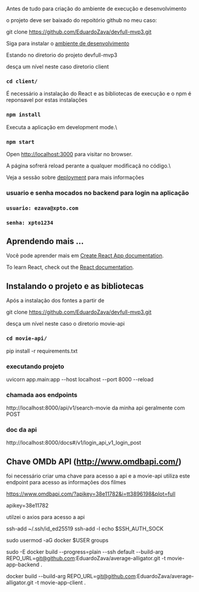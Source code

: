 Antes de tudo para criação do ambiente de execução e desenvolvimento

o projeto deve ser baixado do repoitório github no meu caso:

git clone https://github.com/EduardoZava/devfull-mvp3.git

Siga para instalar o [ambiente de desenvolvimento](https://kinsta.com/pt/base-de-conhecimento/react-no-windows-macos-e-linux/)

Estando no diretorio do projeto devfull-mvp3

desça um nível neste caso diretorio client
### `cd client/`

É necessário a instalação do React e as bibliotecas de execução e o npm é reponsavel por estas instalações

### `npm install`

Executa a aplicação em development mode.\

### `npm start`

Open [http://localhost:3000](http://localhost:3000) para visitar no browser.

A página sofrerá reload perante a qualquer modificaçã no código.\

Veja a sessão sobre [deployment](https://facebook.github.io/create-react-app/docs/deployment) para mais informações

### usuario e senha mocados no backend para login na aplicação
### `usuario: ezava@xpto.com`
### `senha: xpto1234`

## Aprendendo mais ...

Você pode aprender mais em [Create React App documentation](https://facebook.github.io/create-react-app/docs/getting-started).

To learn React, check out the [React documentation](https://reactjs.org/).

## Instalando o projeto e as bibliotecas

Após a instalação dos fontes a partir de 

git clone https://github.com/EduardoZava/devfull-mvp3.git

desça um nível neste caso o diretorio movie-api

### `cd movie-api/`

pip install -r requirements.txt

### executando projeto

uvicorn app.main:app --host   localhost --port 8000 --reload

### chamada aos endpoints

http://localhost:8000/api/v1/search-movie da minha api geralmente com POST

### doc da api

http://localhost:8000/docs#/v1/login_api_v1_login_post


## Chave OMDb API (http://www.omdbapi.com/)

foi necessário criar uma chave para acesso a api e a movie-api utiliza 
este endpoint para acesso as informações dos filmes

https://www.omdbapi.com/?apikey=38e11782&i=tt3896198&plot=full

apikey=38e11782

utilzei o axios para acesso a api

ssh-add ~/.ssh/id_ed25519
ssh-add -l
echo $SSH_AUTH_SOCK

sudo usermod -aG docker $USER
groups

sudo -E docker build --progress=plain --ssh default --build-arg REPO_URL=git@github.com:EduardoZava/average-alligator.git -t movie-app-backend .

docker build --build-arg REPO_URL=git@github.com:EduardoZava/average-alligator.git -t movie-app-client .
